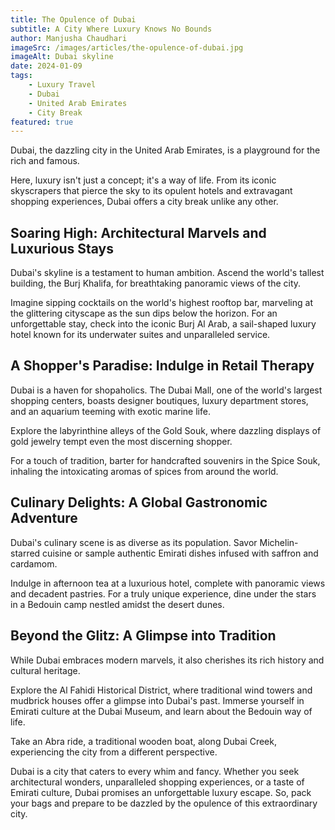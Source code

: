 ```yaml
---
title: The Opulence of Dubai
subtitle: A City Where Luxury Knows No Bounds
author: Manjusha Chaudhari
imageSrc: /images/articles/the-opulence-of-dubai.jpg
imageAlt: Dubai skyline
date: 2024-01-09
tags:
    - Luxury Travel
    - Dubai
    - United Arab Emirates
    - City Break
featured: true
---
```


Dubai, the dazzling city in the United Arab Emirates, is a playground for the rich and famous.

Here, luxury isn't just a concept; it's a way of life. From its iconic skyscrapers that pierce the sky to its opulent hotels and extravagant shopping experiences, Dubai offers a city break unlike any other.

## Soaring High: Architectural Marvels and Luxurious Stays

Dubai's skyline is a testament to human ambition. Ascend the world's tallest building, the Burj Khalifa, for breathtaking panoramic views of the city.

Imagine sipping cocktails on the world's highest rooftop bar, marveling at the glittering cityscape as the sun dips below the horizon. For an unforgettable stay, check into the iconic Burj Al Arab, a sail-shaped luxury hotel known for its underwater suites and unparalleled service.

## A Shopper's Paradise: Indulge in Retail Therapy

Dubai is a haven for shopaholics. The Dubai Mall, one of the world's largest shopping centers, boasts designer boutiques, luxury department stores, and an aquarium teeming with exotic marine life.

Explore the labyrinthine alleys of the Gold Souk, where dazzling displays of gold jewelry tempt even the most discerning shopper.

For a touch of tradition, barter for handcrafted souvenirs in the Spice Souk, inhaling the intoxicating aromas of spices from around the world.

## Culinary Delights: A Global Gastronomic Adventure

Dubai's culinary scene is as diverse as its population. Savor Michelin-starred cuisine or sample authentic Emirati dishes infused with saffron and cardamom.

Indulge in afternoon tea at a luxurious hotel, complete with panoramic views and decadent pastries. For a truly unique experience, dine under the stars in a Bedouin camp nestled amidst the desert dunes.

## Beyond the Glitz: A Glimpse into Tradition

While Dubai embraces modern marvels, it also cherishes its rich history and cultural heritage.

Explore the Al Fahidi Historical District, where traditional wind towers and mudbrick houses offer a glimpse into Dubai's past. Immerse yourself in Emirati culture at the Dubai Museum, and learn about the Bedouin way of life.

Take an Abra ride, a traditional wooden boat, along Dubai Creek, experiencing the city from a different perspective.

Dubai is a city that caters to every whim and fancy. Whether you seek architectural wonders, unparalleled shopping experiences, or a taste of Emirati culture, Dubai promises an unforgettable luxury escape. So, pack your bags and prepare to be dazzled by the opulence of this extraordinary city.
